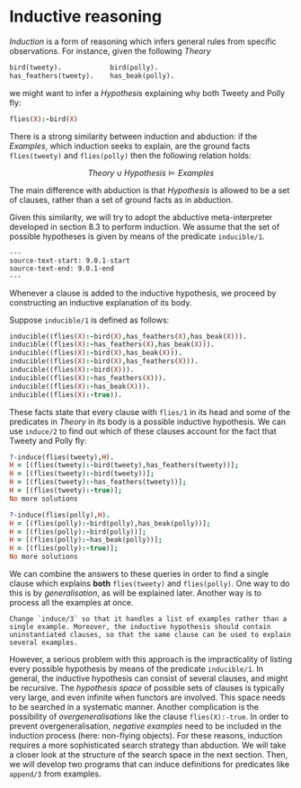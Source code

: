 <!--H2: Chapter 9-->
# Inductive reasoning #

*Induction* is a form of reasoning which infers general rules from specific observations. For instance, given the following *Theory*
```Prolog
bird(tweety).            bird(polly).
has_feathers(tweety).    has_beak(polly).
```
we might want to infer a *Hypothesis* explaining why both Tweety and Polly fly:
```Prolog
flies(X):-bird(X)
```
There is a strong similarity between induction and abduction: if the *Examples*, which induction seeks to explain, are the ground facts `flies(tweety)` and `flies(polly)` then the following relation holds:

$$
Theory \cup Hypothesis \models Examples
$$

The main difference with abduction is that *Hypothesis* is allowed to be a set of clauses, rather than a set of ground facts as in abduction.

Given this similarity, we will try to adopt the abductive meta-interpreter developed in section 8.3 to perform induction. We assume that the set of possible hypotheses is given by means of the predicate `inducible/1`.
```{swish} 9.0.1
---
source-text-start: 9.0.1-start
source-text-end: 9.0.1-end
---
```
Whenever a clause is added to the inductive hypothesis, we proceed by constructing an inductive explanation of its body.

Suppose `inducible/1` is defined as follows:
```Prolog
inducible((flies(X):-bird(X),has_feathers(X),has_beak(X))).
inducible((flies(X):-has_feathers(X),has_beak(X))).
inducible((flies(X):-bird(X),has_beak(X))).
inducible((flies(X):-bird(X),has_feathers(X))).
inducible((flies(X):-bird(X))).
inducible((flies(X):-has_feathers(X))).
inducible((flies(X):-has_beak(X))).
inducible((flies(X):-true)).
```
These facts state that every clause with `flies/1` in its head and some of the predicates in *Theory* in its body is a possible inductive hypothesis. We can use `induce/2` to find out which of these clauses account for the fact that Tweety and Polly fly:
```Prolog
?-induce(flies(tweety),H).
H = [(flies(tweety):-bird(tweety),has_feathers(tweety))];
H = [(flies(tweety):-bird(tweety))];
H = [(flies(tweety):-has_feathers(tweety))];
H = [(flies(tweety):-true)];
No more solutions

?-induce(flies(polly),H).
H = [(flies(polly):-bird(polly),has_beak(polly))];
H = [(flies(polly):-bird(polly))];
H = [(flies(polly):-has_beak(polly))];
H = [(flies(polly):-true)];
No more solutions
```
We can combine the answers to these queries in order to find a single clause which explains **both** `flies(tweety)` and `flies(polly)`. One way to do this is by *generalisation*, as will be explained later. Another way is to process all the examples at once.

```{exercise} 9.1
Change `induce/3` so that it handles a list of examples rather than a single example. Moreover, the inductive hypothesis should contain uninstantiated clauses, so that the same clause can be used to explain several examples.
```

However, a serious problem with this approach is the impracticality of listing every possible hypothesis by means of the predicate `inducible/1`. In general, the inductive hypothesis can consist of several clauses, and might be recursive. The *hypothesis space* of possible sets of clauses is typically very large, and even infinite when functors are involved. This space needs to be searched in a systematic manner. Another complication is the possibility of *overgeneralisations* like the clause `flies(X):-true`. In order to prevent overgeneralisation, *negative examples* need to be included in the induction process (here: non-flying objects). For these reasons, induction requires a more sophisticated search strategy than abduction. We will take a closer look at the structure of the search space in the next section. Then, we will develop two programs that can induce definitions for predicates like `append/3` from examples.
